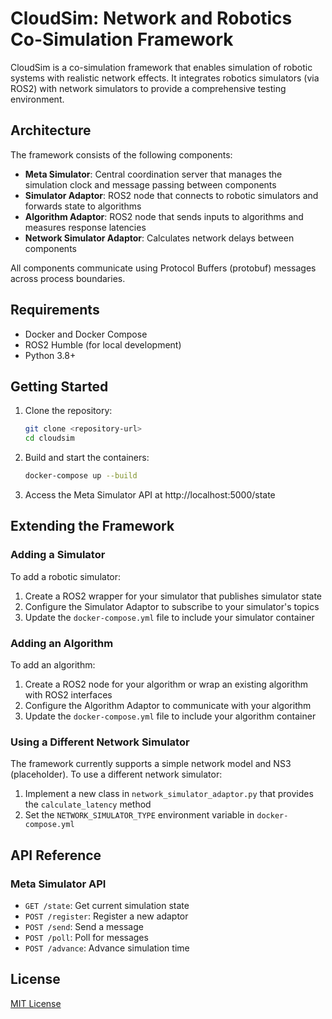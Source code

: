 # CloudSim: Network and Robotics Co-Simulation Framework

CloudSim is a co-simulation framework that enables simulation of robotic systems with realistic network effects. It integrates robotics simulators (via ROS2) with network simulators to provide a comprehensive testing environment.

## Architecture

The framework consists of the following components:

- **Meta Simulator**: Central coordination server that manages the simulation clock and message passing between components
- **Simulator Adaptor**: ROS2 node that connects to robotic simulators and forwards state to algorithms
- **Algorithm Adaptor**: ROS2 node that sends inputs to algorithms and measures response latencies
- **Network Simulator Adaptor**: Calculates network delays between components

All components communicate using Protocol Buffers (protobuf) messages across process boundaries.

## Requirements

- Docker and Docker Compose
- ROS2 Humble (for local development)
- Python 3.8+

## Getting Started

1. Clone the repository:
   ```bash
   git clone <repository-url>
   cd cloudsim
   ```

2. Build and start the containers:
   ```bash
   docker-compose up --build
   ```

3. Access the Meta Simulator API at http://localhost:5000/state

## Extending the Framework

### Adding a Simulator

To add a robotic simulator:

1. Create a ROS2 wrapper for your simulator that publishes simulator state
2. Configure the Simulator Adaptor to subscribe to your simulator's topics
3. Update the `docker-compose.yml` file to include your simulator container

### Adding an Algorithm

To add an algorithm:

1. Create a ROS2 node for your algorithm or wrap an existing algorithm with ROS2 interfaces
2. Configure the Algorithm Adaptor to communicate with your algorithm
3. Update the `docker-compose.yml` file to include your algorithm container

### Using a Different Network Simulator

The framework currently supports a simple network model and NS3 (placeholder). To use a different network simulator:

1. Implement a new class in `network_simulator_adaptor.py` that provides the `calculate_latency` method
2. Set the `NETWORK_SIMULATOR_TYPE` environment variable in `docker-compose.yml`

## API Reference

### Meta Simulator API

- `GET /state`: Get current simulation state
- `POST /register`: Register a new adaptor
- `POST /send`: Send a message
- `POST /poll`: Poll for messages
- `POST /advance`: Advance simulation time

## License

[MIT License](LICENSE) 